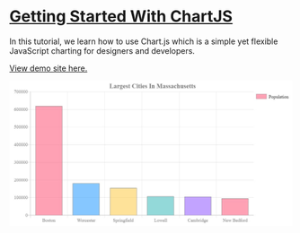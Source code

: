 # [Getting Started With ChartJS](https://www.youtube.com/watch?v=sE08f4iuOhA)

In this tutorial, we learn how to use Chart.js which is a simple yet flexible JavaScript charting for designers and developers.

[View demo site here.](https://webdevtuts.github.io/get_started_with_chartjs/)

![Preview](screenshot.jpg)
